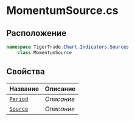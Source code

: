 
# MomentumSource.cs
## Расположение
```csharp
namespace TigerTrade.Chart.Indicators.Sources  
    class MomentumSource
```

## Свойства
| Название | Описание |
| --- | --- |
| [`Period`](./svoistva/Period.md) | *Описание* |
| [`Source`](./svoistva/Source.md) | *Описание* |
